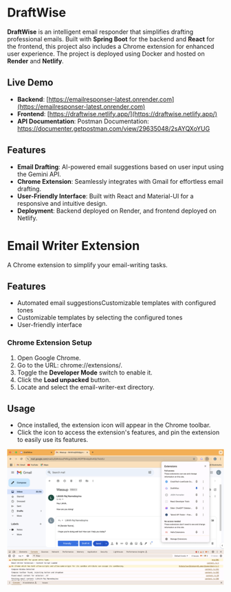 # DraftWise

**DraftWise** is an intelligent email responder that simplifies drafting professional emails. Built with **Spring Boot** for the backend and **React** for the frontend, this project also includes a Chrome extension for enhanced user experience. The project is deployed using Docker and hosted on **Render** and **Netlify**.

## Live Demo

- **Backend**: [https://emailresponser-latest.onrender.com](https://emailresponser-latest.onrender.com)  
- **Frontend**: [https://draftwise.netlify.app/](https://draftwise.netlify.app/)  
- **API Documentation**: Postman Documentation: https://documenter.getpostman.com/view/29635048/2sAYQXoYUG

## Features

- **Email Drafting**: AI-powered email suggestions based on user input using the Gemini API.  
- **Chrome Extension**: Seamlessly integrates with Gmail for effortless email drafting.  
- **User-Friendly Interface**: Built with React and Material-UI for a responsive and intuitive design.  
- **Deployment**: Backend deployed on Render, and frontend deployed on Netlify.

# **Email Writer Extension**

A Chrome extension to simplify your email-writing tasks.

## **Features**
- Automated email suggestionsCustomizable templates with configured tones
- Customizable templates by selecting the configured tones
- User-friendly interface

### **Chrome Extension Setup**
1. Open Google Chrome.
2. Go to the URL: chrome://extensions/.
3. Toggle the **Developer Mode** switch to enable it.
4. Click the **Load unpacked** button.
5. Locate and select the email-writer-ext directory.

## **Usage**
- Once installed, the extension icon will appear in the Chrome toolbar.
- Click the icon to access the extension's features, and pin the extension to easily use its features.

![Chrome Extension Screenshot](https://github.com/likhithraj005/DraftWise/blob/master/DraftWise.png)
